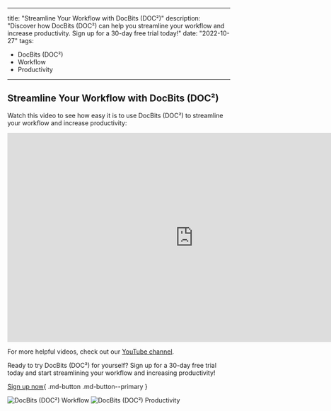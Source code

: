 
---
title: "Streamline Your Workflow with DocBits (DOC²)"
description: "Discover how DocBits (DOC²) can help you streamline your workflow and increase productivity. Sign up for a 30-day free trial today!"
date: "2022-10-27"
tags:
  - DocBits (DOC²)
  - Workflow
  - Productivity
---

## Streamline Your Workflow with DocBits (DOC²)

Watch this video to see how easy it is to use DocBits (DOC²) to streamline your workflow and increase productivity:

<div class="video-container">
  <iframe width="840" height="472.5" src="https://www.youtube-nocookie.com/embed/Zk8_pNfXBhM" frameborder="0" allow="accelerometer; autoplay; clipboard-write; encrypted-media; gyroscope; picture-in-picture" allowfullscreen></iframe>
</div>

For more helpful videos, check out our [YouTube channel](https://www.youtube.com/channel/UC19DwHXz5nwU2KBdtNr734g).

Ready to try DocBits (DOC²) for yourself? Sign up for a 30-day free trial today and start streamlining your workflow and increasing productivity! 

[Sign up now](https://app.polydocs.io){ .md-button .md-button--primary }

<img src="https://example.com/doc2-workflow.jpg" alt="DocBits (DOC²) Workflow" title="DocBits (DOC²) Workflow" />

<img src="https://example.com/doc2-productivity.jpg" alt="DocBits (DOC²) Productivity" title="DocBits (DOC²) Productivity" />

